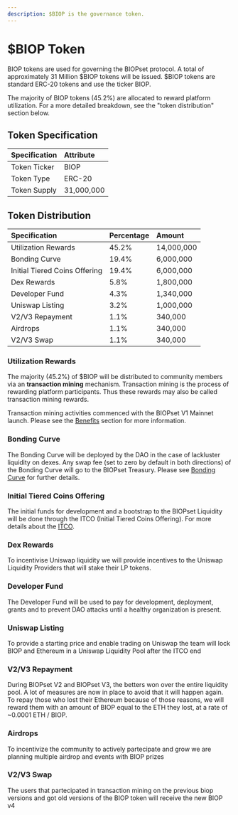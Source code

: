 ```yaml
---
description: $BIOP is the governance token.
---
```


# $BIOP Token

BIOP tokens are used for governing the BIOPset protocol. A total of approximately 31 Million $BIOP tokens will be issued. $BIOP tokens are standard ERC-20 tokens and use the ticker BIOP.

The majority of BIOP tokens \(45.2%\) are allocated to reward platform utilization. For a more detailed breakdown, see the "token distribution" section below.

## Token Specification

| Specification | Attribute |
| :--- | :--- |
| Token Ticker | BIOP |
| Token Type | ERC-20 |
| Token Supply | 31,000,000 |

## Token Distribution

| Specification | Percentage | Amount |
| :--- | :--- | :--- |
| Utilization Rewards | 45.2% | 14,000,000 |
| Bonding Curve | 19.4% | 6,000,000 |
| Initial Tiered Coins Offering | 19.4% | 6,000,000 |
| Dex Rewards | 5.8% | 1,800,000 |
| Developer Fund | 4.3% | 1,340,000 |
| Uniswap Listing | 3.2% | 1,000,000 |
| V2/V3 Repayment | 1.1% | 340,000 |
| Airdrops | 1.1% | 340,000 |
| V2/V3 Swap | 1.1% | 340,000 |

### Utilization Rewards

The majority \(45.2%\) of $BIOP will be distributed to community members via an **transaction mining** mechanism. Transaction mining is the process of rewarding platform participants. Thus these rewards may also be called transaction mining rewards.

Transaction mining activities commenced with the BIOPset V1 Mainnet launch. Please see the [Benefits](https://munair.gitbook.io/biopset/theory/overview/benefits) section for more information.

### Bonding Curve

The Bonding Curve will be deployed by the DAO in the case of lackluster liquidity on dexes. Any swap fee \(set to zero by default in both directions\) of the Bonding Curve will go to the BIOPset Treasury. Please see [Bonding Curve](https://docs.biopset.com/references/tokens/boding-curve) for further details.

### Initial Tiered Coins Offering

The initial funds for development and a bootstrap to the BIOPset Liquidity will be done through the ITCO \(Initial Tiered Coins Offering\). For more details about the [ITCO](https://docs.biopset.com/references/tokens/itco).

### Dex Rewards

To incentivise Uniswap liquidity we will provide incentives to the Uniswap Liquidity Providers that will stake their LP tokens.

### Developer Fund

The Developer Fund will be used to pay for development, deployment, grants and to prevent DAO attacks until a healthy organization is present.

### Uniswap Listing

To provide a starting price and enable trading on Uniswap the team will lock BIOP and Ethereum in a Uniswap Liquidity Pool after the ITCO end

### V2/V3 Repayment

During BIOPset V2 and BIOPset V3, the betters won over the entire liquidity pool. A lot of measures are now in place to avoid that it will happen again. To repay those who lost their Ethereum because of those reasons, we will reward them with an amount of BIOP equal to the ETH they lost, at a rate of ~0.0001 ETH / BIOP.

### Airdrops

To incentivize the community to actively partecipate and grow we are planning multiple airdrop and events with BIOP prizes

### V2/V3 Swap

The users that partecipated in transaction mining on the previous biop versions and got old versions of the BIOP token will receive the new BIOP v4

